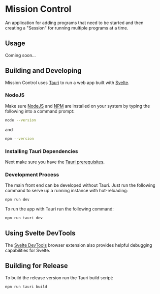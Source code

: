 # Mission Control

An application for adding programs that need to be started and then creating a "Session" for running multiple programs at a time.

## Usage

Coming soon...

## Building and Developing

Mission Control uses [Tauri](https://tauri.app/) to run a web app built with [Svelte](https://svelte.dev/).

### NodeJS

Make sure [NodeJS](https://nodejs.org/) and [NPM](https://www.npmjs.com/) are installed on your system by typing the following into a command prompt:

```sh
node --version
```

and

```sh
npm --version
```

### Installing Tauri Dependencies

Next make sure you have the [Tauri prerequisites](https://tauri.app/v1/guides/getting-started/prerequisites).

### Development Process

The main front end can be developed without Tauri. Just run the following command to serve up a running instance with hot-reloading:

```sh
npm run dev
```

To run the app with Tauri run the following command:

```sh
npm run tauri dev
```

## Using Svelte DevTools

The [Svelte DevTools](https://github.com/sveltejs/svelte-devtools) browser extension also provides helpful debugging capabilities for Svelte.

## Building for Release

To build the release version run the Tauri build script:

```sh
npm run tauri build
```